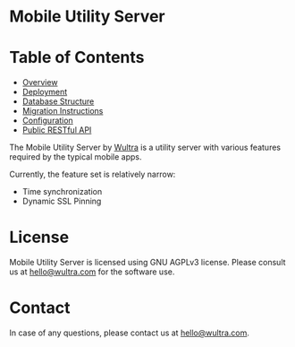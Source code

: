 # Mobile Utility Server

<!-- begin remove -->
# Table of Contents

- [Overview](./Readme.md)
- [Deployment](./Deployment.md)
- [Database Structure](./Database-Structure.md)
- [Migration Instructions](./Migration-Instructions.md)
- [Configuration](./Configuration.md)
- [Public RESTful API](./Public-REST-API.md)
<!-- end -->

The Mobile Utility Server by [Wultra](https://wultra.com) is a utility server with various features required by the typical mobile apps.

Currently, the feature set is relatively narrow:

- Time synchronization
- Dynamic SSL Pinning

# License

Mobile Utility Server is licensed using GNU AGPLv3 license. Please consult us at [hello@wultra.com](mailto:hello@wultra.com) for the software use.

# Contact

In case of any questions, please contact us at [hello@wultra.com](mailto:hello@wultra.com).
